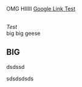 OMG HIIIII       [Google Link Test](https://www.google.com)

<br>*Test*</br>
  big big
  geese
## BIG

dsdssd

sdsdsdsds


